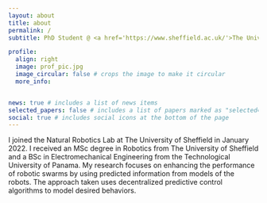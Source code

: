 ```yaml
---
layout: about
title: about
permalink: /
subtitle: PhD Student @ <a href='https://www.sheffield.ac.uk/'>The University of Sheffield</a>. MSc

profile:
  align: right
  image: prof_pic.jpg
  image_circular: false # crops the image to make it circular
  more_info: 


news: true # includes a list of news items
selected_papers: false # includes a list of papers marked as "selected={true}"
social: true # includes social icons at the bottom of the page
---
```


I joined the Natural Robotics Lab at The University of Sheffield in January 2022. I received an MSc degree in Robotics from The University of Sheffield and a BSc in Electromechanical Engineering from the Technological University of Panama. My research focuses on enhancing the performance of robotic swarms by using predicted information from models of the robots. The approach taken uses decentralized predictive control algorithms to model desired behaviors.

<!-- [Email](mailto:jaargotegerald1@sheffield.ac.uk)  /  [CV](assets/pdf/example_pdf.pdf)  /  [X](https://twitter.com/jahir_argote)  /  [GitHub](https://github.com/jargoteg)  /  [Google Scholar](https://scholar.google.com/citations?view_op=list_works&hl=en&hl=en&user=1RDLas4AAAAJ&inst=12733411405069140160) -->


<!-- Put your address / P.O. box / other info right below your picture. You can also disable any of these elements by editing `profile` property of the YAML header of your `_pages/about.md`. Edit `_bibliography/papers.bib` and Jekyll will render your [publications page](/al-folio/publications/) automatically.

Link to your social media connections, too. This theme is set up to use [Font Awesome icons](https://fontawesome.com/) and [Academicons](https://jpswalsh.github.io/academicons/), like the ones below. Add your Facebook, Twitter, LinkedIn, Google Scholar, or just disable all of them. -->
